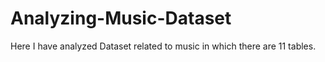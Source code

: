 # Analyzing-Music-Dataset
Here I have analyzed Dataset related to music in which there are 11 tables.
